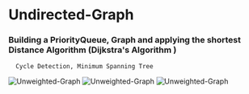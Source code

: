 # Undirected-Graph
### Building a PriorityQueue, Graph and applying the shortest Distance Algorithm (Dijkstra's Algorithm )
      Cycle Detection, Minimum Spanning Tree




![Unweighted-Graph](https://github.com/AhmedIbrahim336/Unweighted-Graph/blob/master/assets/undirected-graphs-1.png)
![Unweighted-Graph](https://github.com/AhmedIbrahim336/Unweighted-Graph/blob/master/assets/undirected-graphs-2.png)
![Unweighted-Graph](https://github.com/AhmedIbrahim336/Unweighted-Graph/blob/master/assets/undirected-graphs-3.png)

